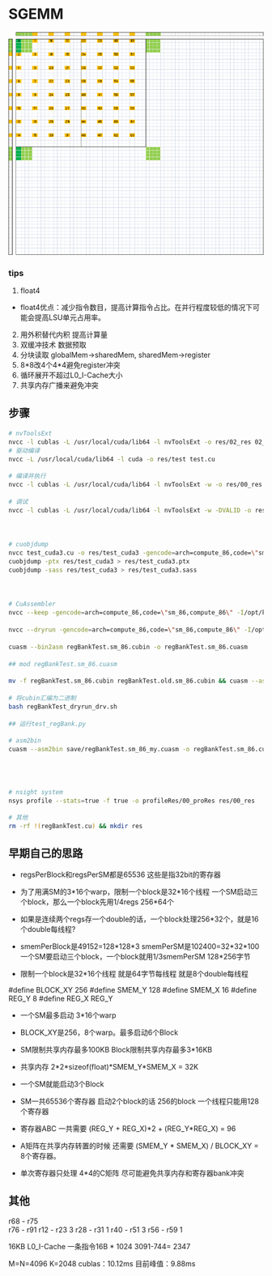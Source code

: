 # SGEMM

![](../../assets/Maxas_sgemm_readGloabl_AB.png)




### tips
1. float4
  - float4优点：减少指令数目，提高计算指令占比。在并行程度较低的情况下可能会提高LSU单元占用率。
2. 用外积替代内积 提高计算量
3. 双缓冲技术 数据预取
4. 分块读取 globalMem->sharedMem, sharedMem->register
5. 8\*8改4个4\*4避免register冲突
6. 循环展开不超过L0_I-Cache大小
7. 共享内存广播来避免冲突


## 步骤
~~~bash
# nvToolsExt
nvcc -l cublas -L /usr/local/cuda/lib64 -l nvToolsExt -o res/02_res 02_Transpose.cu
# 驱动编译
nvcc -L /usr/local/cuda/lib64 -l cuda -o res/test test.cu

# 编译并执行
nvcc -l cublas -L /usr/local/cuda/lib64 -l nvToolsExt -w -o res/00_res 00_cuTest.cu && res/00_res

# 调试
nvcc -l cublas -L /usr/local/cuda/lib64 -l nvToolsExt -w -DVALID -o res/04_res 04_MySimpleDGEMM_v9Tov11.cu && res/04_res



# cuobjdump
nvcc test_cuda3.cu -o res/test_cuda3 -gencode=arch=compute_86,code=\"sm_86,compute_86\"  -gencode=arch=compute_52,code=\"sm_52,compute_52\" -gencode=arch=compute_75,code=\"sm_75,compute_75\"
cuobjdump -ptx res/test_cuda3 > res/test_cuda3.ptx
cuobjdump -sass res/test_cuda3 > res/test_cuda3.sass



# CuAssembler
nvcc --keep -gencode=arch=compute_86,code=\"sm_86,compute_86\" -I/opt/kaiProjects/GEMM_kai/Utils -L /usr/local/cuda/lib64 -l cuda -o res/regBankTest regBankTest.cu 

nvcc --dryrun -gencode=arch=compute_86,code=\"sm_86,compute_86\" -I/opt/kaiProjects/GEMM_kai/Utils -L /usr/local/cuda/lib64 -l cuda -o res/regBankTest regBankTest.cu 2>&1 | tee regBankTest_dryrun.sh

cuasm --bin2asm regBankTest.sm_86.cubin -o regBankTest.sm_86.cuasm

## mod regBankTest.sm_86.cuasm

mv -f regBankTest.sm_86.cubin regBankTest.old.sm_86.cubin && cuasm --asm2bin regBankTest.sm_86.cuasm -o regBankTest.sm_86.cubin

# 将cubin汇编为二进制
bash regBankTest_dryrun_drv.sh

## 运行test_regBank.py

# asm2bin 
cuasm --asm2bin save/regBankTest.sm_86_my.cuasm -o regBankTest.sm_86.cubin




# nsight system
nsys profile --stats=true -f true -o profileRes/00_proRes res/00_res

# 其他
rm -rf !(regBankTest.cu) && mkdir res
~~~



## 早期自己的思路

- regsPerBlock和regsPerSM都是65536 这些是指32bit的寄存器
- 为了用满SM的3\*16个warp，限制一个block是32\*16个线程 一个SM启动三个block，那么一个block先用1/4regs 256*64个
- 如果是连续两个regs存一个double的话，一个block处理256\*32个，就是16个double每线程?

- smemPerBlock是49152=128\*128\*3 smemPerSM是102400=32\*32\*100 一个SM要启动三个block，一个block就用1/3smemPerSM 128*256字节
- 限制一个block是32*16个线程 就是64字节每线程 就是8个double每线程



#define BLOCK_XY 256
#define SMEM_Y 128
#define SMEM_X 16
#define REG_Y 8
#define REG_X REG_Y

- 一个SM最多启动 3*16个warp
- BLOCK_XY是256，8个warp。最多启动6个Block

- SM限制共享内存最多100KB Block限制共享内存最多3*16KB
- 共享内存 2\*2\*sizeof(float)\*SMEM_Y\*SMEM_X = 32K
- 一个SM就能启动3个Block

- SM一共65536个寄存器 启动2个block的话 256的block 一个线程只能用128个寄存器
- 寄存器ABC 一共需要 (REG_Y + REG_X)\*2 + (REG_Y\*REG_X) = 96
- A矩阵在共享内存转置的时候 还需要 (SMEM_Y * SMEM_X) / BLOCK_XY = 8个寄存器。
- 单次寄存器只处理 4\*4的C矩阵  尽可能避免共享内存和寄存器bank冲突

## 其他

r68 - r75   
r76 - r91
r12 - r23   3
r28 - r31   1
r40 - r51   3
r56 - r59   1


16KB L0_I-Cache  一条指令16B \* 1024 
3091-744= 2347

M=N=4096 K=2048
cublas：10.12ms
目前峰值：9.88ms